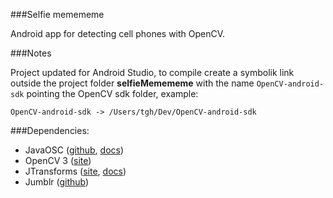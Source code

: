###Selfie memememe

Android app for detecting cell phones with OpenCV.

###Notes

Project updated for Android Studio, to compile create a symbolik link outside the project folder **selfieMemememe** with the name `OpenCV-android-sdk` pointing the OpenCV sdk folder, example:

```OpenCV-android-sdk -> /Users/tgh/Dev/OpenCV-android-sdk```

###Dependencies:  
- JavaOSC ([github](https://github.com/hoijui/JavaOSC), [docs](http://www.illposed.com/software/javaoscdoc/))  
- OpenCV 3 ([site](http://opencv.org/platforms/android.html))  
- JTransforms ([site](https://sites.google.com/site/piotrwendykier/software/jtransforms), [docs](http://nclab.kaist.ac.kr/~twpark/JTransforms/doc/index.html))  
- Jumblr ([github](https://github.com/tumblr/jumblr))  
